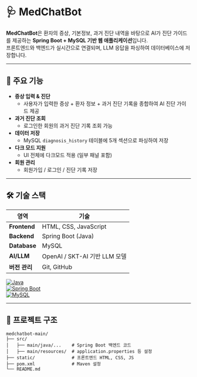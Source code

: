 # 🩺 MedChatBot

**MedChatBot**은 환자의 증상, 기본정보, 과거 진단 내역을 바탕으로 AI가 진단 가이드를 제공하는 **Spring Boot + MySQL 기반 웹 애플리케이션**입니다.  
프론트엔드와 백엔드가 실시간으로 연결되며, LLM 응답을 파싱하여 데이터베이스에 저장합니다.

---

## 🚀 주요 기능

- **증상 입력 & 진단**
  - 사용자가 입력한 증상 + 환자 정보 + 과거 진단 기록을 종합하여 AI 진단 가이드 제공
- **과거 진단 조회**
  - 로그인한 회원의 과거 진단 기록 조회 가능
- **데이터 저장**
  - MySQL `diagnosis_history` 테이블에 5개 섹션으로 파싱하여 저장
- **다크 모드 지원**
  - UI 전체에 다크모드 적용 (일부 패널 포함)
- **회원 관리**
  - 회원가입 / 로그인 / 진단 기록 저장

---

## 🛠 기술 스택

| 영역 | 기술 |
|------|------|
| **Frontend** | HTML, CSS, JavaScript |
| **Backend** | Spring Boot (Java) |
| **Database** | MySQL |
| **AI/LLM** | OpenAI / SKT-AI 기반 LLM 모델 |
| **버전 관리** | Git, GitHub |

[![Java](https://img.shields.io/badge/Java-17-orange?logo=java)](https://www.oracle.com/java/)  
[![Spring Boot](https://img.shields.io/badge/Spring%20Boot-3.1.4-brightgreen?logo=springboot)](https://spring.io/projects/spring-boot)  
[![MySQL](https://img.shields.io/badge/MySQL-8.0-blue?logo=mysql)](https://www.mysql.com/)  

---

## 📂 프로젝트 구조

```plaintext
medchatbot-main/
├── src/
│   ├── main/java/...    # Spring Boot 백엔드 코드
│   ├── main/resources/  # application.properties 등 설정
├── static/              # 프론트엔드 HTML, CSS, JS
├── pom.xml              # Maven 설정
└── README.md

